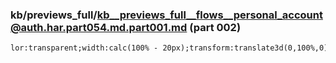 ### kb/previews_full/kb__previews_full__flows__personal_account@auth.har.part054.md.part001.md (part 002)

```md
lor:transparent;width:calc(100% - 20px);transform:translate3d(0,100%,0)}.dirty[_ngh
```

```
